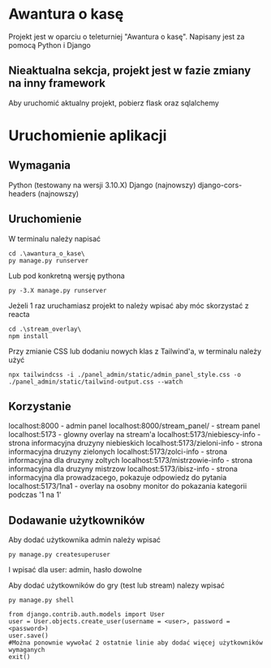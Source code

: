 # Awantura o kasę
Projekt jest w oparciu o teleturniej "Awantura o kasę". Napisany jest za pomocą Python i Django

## Nieaktualna sekcja, projekt jest w fazie zmiany na inny framework 

Aby uruchomić aktualny projekt, pobierz flask oraz sqlalchemy

# Uruchomienie aplikacji

## Wymagania
Python (testowany na wersji 3.10.X)
Django (najnowszy)
django-cors-headers (najnowszy)

## Uruchomienie
W terminalu należy napisać
```
cd .\awantura_o_kase\
py manage.py runserver
```
Lub pod konkretną wersję pythona
```
py -3.X manage.py runserver
```
Jeżeli 1 raz uruchamiasz projekt to należy wpisać aby móc skorzystać z reacta
```
cd .\stream_overlay\
npm install
```

Przy zmianie CSS lub dodaniu nowych klas z Tailwind'a, w terminalu należy użyć
```
npx tailwindcss -i ./panel_admin/static/admin_panel_style.css -o ./panel_admin/static/tailwind-output.css --watch
```

## Korzystanie

localhost:8000 - admin panel
localhost:8000/stream_panel/ - stream panel 
localhost:5173 - glowny overlay na stream'a
localhost:5173/niebiescy-info - strona informacyjna druzyny niebieskich
localhost:5173/zieloni-info - strona informacyjna druzyny zielonych
localhost:5173/zolci-info - strona informacyjna dla druzyny zoltych
localhost:5173/mistrzowie-info - strona informacyjna dla druzyny mistrzow
localhost:5173/ibisz-info - strona informacyjna dla prowadzacego, pokazuje odpowiedz do pytania
localhost:5173/1na1 - overlay na osobny monitor do pokazania kategorii podczas '1 na 1'

## Dodawanie użytkowników

Aby dodać użytkownika admin należy wpisać
```
py manage.py createsuperuser
```
I wpisać dla user: admin, hasło dowolne

Aby dodać użytkowników do gry (test lub stream) nalezy wpisać
```
py manage.py shell

from django.contrib.auth.models import User
user = User.objects.create_user(username = <user>, password = <password>)
user.save()
#Można ponownie wywołać 2 ostatnie linie aby dodać więcej użytkowników wymaganych
exit()
```
